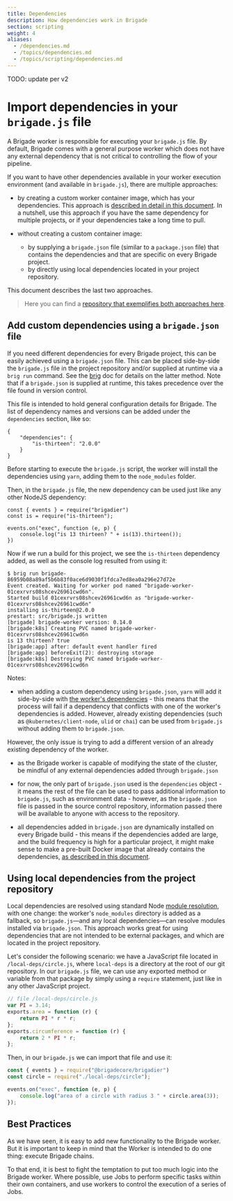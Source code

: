 ```yaml
---
title: Dependencies
description: How dependencies work in Brigade
section: scripting
weight: 4
aliases:
  - /dependencies.md
  - /topics/dependencies.md
  - /topics/scripting/dependencies.md
---
```


TODO: update per v2

# Import dependencies in your `brigade.js` file

A Brigade worker is responsible for executing your `brigade.js` file. By default, Brigade comes with a general purpose worker which does not have any external dependency that is not critical to controlling the flow of your pipeline.

If you want to have other dependencies available in your worker execution environment (and available in `brigade.js`), there are multiple approaches:

- by creating a custom worker container image, which has your dependencies. This approach is [described in detail in this document](workers.md). In a nutshell, use this approach if you have the same dependency for multiple projects, or if your dependencies take a long time to pull.

- without creating a custom container image:
    - by supplying a `brigade.json` file (similar to a `package.json` file) 
that contains the dependencies and that are specific on every Brigade project.
    - by directly using local dependencies located in your project repository.

This document describes the last two approaches.

> Here you can find a [repository that exemplifies both approaches here](https://github.com/radu-matei/brigade-javascript-deps).

## Add custom dependencies using a `brigade.json` file

If you need different dependencies for every Brigade project, this can be easily achieved 
using a `brigade.json` file.  This can be placed side-by-side the `brigade.js` file in the project
repository and/or supplied at runtime via a `brig run` command.  See the [brig](brig.md) doc for
details on the latter method.  Note that if a `brigade.json` is supplied at runtime, this takes
precedence over the file found in version control.

This file is intended to hold general configuration details for Brigade.  The list of dependency
names and versions can be added under the `dependencies` section, like so:

```
{
    "dependencies": {
        "is-thirteen": "2.0.0"
    }
}
```
Before starting to execute the `brigade.js` script, the worker will install the  
dependencies using `yarn`, adding them to the `node_modules` folder.

Then, in the `brigade.js` file, the new dependency can be used just like any 
other NodeJS dependency:

```
const { events } = require("brigadier")
const is = require("is-thirteen");

events.on("exec", function (e, p) {
    console.log("is 13 thirteen? " + is(13).thirteen());
})
```

Now if we run a build for this project, we see the `is-thirteen` dependency added, 
as well as the console log resulted from using it:

```
$ brig run brigade-86959b08a89af5b6b83f0ace6d9030f1fdca7ed8ea0a296e27d72e
Event created. Waiting for worker pod named "brigade-worker-01cexrvrs08shcev26961cwd6n".
Started build 01cexrvrs08shcev26961cwd6n as "brigade-worker-01cexrvrs08shcev26961cwd6n"
installing is-thirteen@2.0.0
prestart: src/brigade.js written
[brigade] brigade-worker version: 0.14.0
[brigade:k8s] Creating PVC named brigade-worker-01cexrvrs08shcev26961cwd6n
is 13 thirteen? true
[brigade:app] after: default event handler fired
[brigade:app] beforeExit(2): destroying storage
[brigade:k8s] Destroying PVC named brigade-worker-01cexrvrs08shcev26961cwd6n
```

Notes:

- when adding a custom dependency using `brigade.json`, `yarn` will add it side-by-side with [the worker's 
dependencies](../../brigade-worker/package.json) - this means that the process will fail if a dependency that conflicts with one of the 
worker's dependencies is added. However, already existing dependencies (such as `@kubernetes/client-node`, `ulid` or `chai`) 
can be used from `brigade.js` without adding them to `brigade.json`. 

However, the only issue is trying to add a different version of an already existing dependency of the worker.

- as the Brigade worker is capable of modifying the state of the cluster, be mindful 
of any external dependencies added through `brigade.json`

- for now, the only part of `brigade.json` used is the `dependencies` object - it means the rest of the file 
can be used to pass additional information to `brigade.js`, such as environment data - however, as the `brigade.json` 
file is passed in the source control repository, information passed there will be available to anyone with access to the repository.

- all dependencies added in `brigade.json` are dynamically installed on every Brigade build - this means if the dependencies added 
are large, and the build frequency is high for a particular project, it might make sense to make a pre-built Docker image that 
already contains the dependencies, [as described in this document](workers.md).

## Using local dependencies from the project repository

Local dependencies are resolved using standard Node [module resolution](https://nodejs.org/api/modules.html#modules_all_together),
with one change: the worker's `node_modules` directory is added as a fallback, so `brigade.js`—and any local dependencies—can resolve modules installed via `brigade.json`.
This approach works great for using dependencies that are not intended to be external packages, and which are located in the project repository. 

Let's consider the following scenario: we have a JavaScript file located in `/local-deps/circle.js`, where `local-deps` is a directory at the root of our git repository. In our `brigade.js` file, we can use any exported method or variable from that package by simply using a `require` statement, just like in any other JavaScript project.

```javascript
// file /local-deps/circle.js
var PI = 3.14;
exports.area = function (r) {
    return PI * r * r;
};
exports.circumference = function (r) {
    return 2 * PI * r;
};
```

Then, in our `brigade.js` we can import that file and use it:

```javascript
const { events } = require("@brigadecore/brigadier")
const circle = require("./local-deps/circle");

events.on("exec", function (e, p) {
    console.log("area of a circle with radius 3 " + circle.area(3));
});
```

## Best Practices

As we have seen, it is easy to add new functionality to the Brigade worker. But
it is important to keep in mind that the Worker is intended to do one thing:
execute Brigade chains.

To that end, it is best to fight the temptation to put too much logic into the
Brigade worker. Where possible, use Jobs to perform specific tasks within their
own containers, and use workers to control the execution of a series of Jobs.